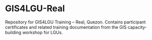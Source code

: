 # GIS4LGU-Real
Repository for GIS4LGU Training – Real, Quezon. Contains participant certificates and related training documentation from the GIS capacity-building workshop for LGUs.
